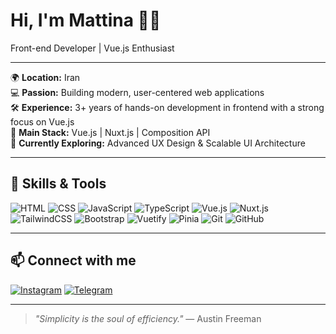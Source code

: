 # Hi, I'm Mattina 👩‍💻

Front-end Developer | Vue.js Enthusiast

---

🌍 **Location:** Iran  
💻 **Passion:** Building modern, user-centered web applications  
🛠️ **Experience:** 3+ years of hands-on development in frontend with a strong focus on Vue.js  
🚀 **Main Stack:** Vue.js | Nuxt.js | Composition API  
🎯 **Currently Exploring:** Advanced UX Design & Scalable UI Architecture  

---

## 🚀 Skills & Tools

![HTML](https://img.shields.io/badge/HTML-EEE3D0?style=for-the-badge&logo=html5&logoColor=black&labelColor=EEE3D0&borderRadius=10)
![CSS](https://img.shields.io/badge/CSS-EEE3D0?style=for-the-badge&logo=css3&logoColor=black&labelColor=EEE3D0&borderRadius=10)
![JavaScript](https://img.shields.io/badge/JavaScript-EEE3D0?style=for-the-badge&logo=javascript&logoColor=black&labelColor=EEE3D0&borderRadius=10)
![TypeScript](https://img.shields.io/badge/TypeScript-EEE3D0?style=for-the-badge&logo=typescript&logoColor=black&labelColor=EEE3D0&borderRadius=10)
![Vue.js](https://img.shields.io/badge/Vue.js-EEE3D0?style=for-the-badge&logo=vue.js&logoColor=black&labelColor=EEE3D0&borderRadius=10)
![Nuxt.js](https://img.shields.io/badge/Nuxt.js-EEE3D0?style=for-the-badge&logo=nuxt.js&logoColor=black&labelColor=EEE3D0&borderRadius=10)
![TailwindCSS](https://img.shields.io/badge/TailwindCSS-EEE3D0?style=for-the-badge&logo=tailwind-css&logoColor=black&labelColor=EEE3D0&borderRadius=10)
![Bootstrap](https://img.shields.io/badge/Bootstrap-EEE3D0?style=for-the-badge&logo=bootstrap&logoColor=black&labelColor=EEE3D0&borderRadius=10)
![Vuetify](https://img.shields.io/badge/Vuetify-EEE3D0?style=for-the-badge&logo=vuetify&logoColor=black&labelColor=EEE3D0&borderRadius=10)
![Pinia](https://img.shields.io/badge/Pinia-EEE3D0?style=for-the-badge&logo=pinia&logoColor=black&labelColor=EEE3D0&borderRadius=10)
![Git](https://img.shields.io/badge/Git-EEE3D0?style=for-the-badge&logo=git&logoColor=black&labelColor=EEE3D0&borderRadius=10)
![GitHub](https://img.shields.io/badge/GitHub-EEE3D0?style=for-the-badge&logo=github&logoColor=black&labelColor=EEE3D0&borderRadius=10)

---

## 📫 Connect with me

[![Instagram](https://img.shields.io/badge/Instagram-EEE3D0?style=for-the-badge&logo=instagram&logoColor=black&labelColor=EEE3D0&borderRadius=10)](https://instagram.com/itsaboutmattina)
[![Telegram](https://img.shields.io/badge/Telegram-EEE3D0?style=for-the-badge&logo=telegram&logoColor=black&labelColor=EEE3D0&borderRadius=10)](https://t.me/itsaboutmattina)

---

> *"Simplicity is the soul of efficiency."* — Austin Freeman

